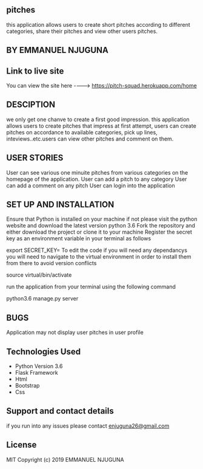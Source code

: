 ## pitches
this application allows users to create short pitches according to different categories, 
share their pitches and view other users pitches.

## BY EMMANUEL NJUGUNA

## Link to live site

You can view the site here ---->  https://pitch-squad.herokuapp.com/home

## DESCIPTION
we only get one chanve to create a first good impression. this application allows users to create
pitches that impress at first attempt, users can create pitches on accordance to available categories, pick up lines,
inteviews..etc.users can view other pitches and comment on them.

## USER STORIES
User can see various one minuite pitches from various categories on the homepage of the application.
User can add a pitch to any category
User can add a comment on any pitch
User can login into the application

## SET UP AND INSTALLATION

Ensure that Python is installed on your machine if not please visit the python website and download the latest version python 3.6
Fork the repository and either download the project or clone it to your machine
Register the secret key as an environment variable in your terminal as follows

export SECRET_KEY=<your-secret-key>
To edit the code if you will need any dependancys you will need to navigate to the virtual environment in order to install them from there to avoid version conflicts

source virtual/bin/activate

run the application from your terminal using the following command

python3.6 manage.py server

## BUGS
Application may not display user pitches in user profile

## Technologies Used

* Python Version 3.6
* Flask Framework
* Html
* Bootstrap
* Css
## Support and contact details
if you run into any issues please contact enjuguna26@gmail.com

## License
MIT Copyright (c) 2019 EMMANUEL NJUGUNA
    

